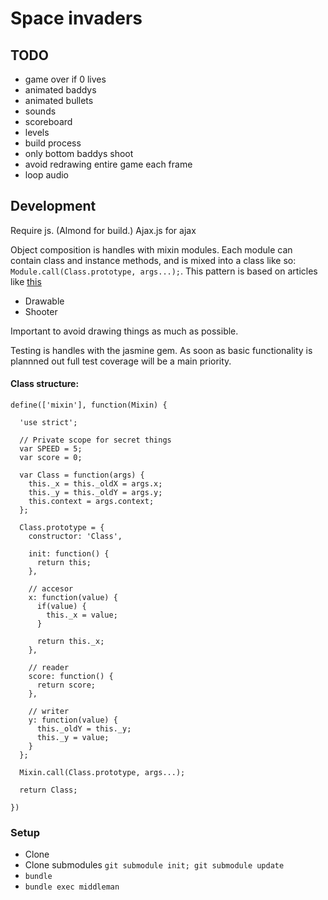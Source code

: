 # Space invaders

## TODO

* game over if 0 lives
* animated baddys
* animated bullets
* sounds
* scoreboard
* levels
* build process
* only bottom baddys shoot
* avoid redrawing entire game each frame
* loop audio

## Development

Require js. (Almond for build.)
Ajax.js for ajax

Object composition is handles with mixin modules. Each module can contain class
and instance methods, and is mixed into a class like so: `Module.call(Class.prototype, args...);`.
This pattern is based on articles like [this](https://javascriptweblog.wordpress.com/2011/05/31/a-fresh-look-at-javascript-mixins/)

* Drawable
* Shooter

Important to avoid drawing things as much as possible.

Testing is handles with the jasmine gem. As soon as basic functionality is plannned out
full test coverage will be a main priority.

#### Class structure:

```
define(['mixin'], function(Mixin) {

  'use strict';

  // Private scope for secret things
  var SPEED = 5;
  var score = 0;

  var Class = function(args) {
    this._x = this._oldX = args.x;
    this._y = this._oldY = args.y;
    this.context = args.context;
  };

  Class.prototype = {
    constructor: 'Class',

    init: function() {
      return this;
    },

    // accesor
    x: function(value) {
      if(value) {
        this._x = value;
      }

      return this._x;
    },

    // reader
    score: function() {
      return score;
    },

    // writer
    y: function(value) {
      this._oldY = this._y;
      this._y = value;
    }
  };

  Mixin.call(Class.prototype, args...);

  return Class;

})
```


### Setup

* Clone
* Clone submodules `git submodule init; git submodule update`
* `bundle`
* `bundle exec middleman`
